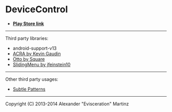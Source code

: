 DeviceControl
===============================

* **[Play Store link](https://play.google.com/store/apps/details?id=org.namelessrom.devicecontrol)**

---

Third party libraries:

* android-support-v13
* [ACRA by Kevin Gaudin](https://github.com/ACRA/acra)
* [Otto by Square](http://square.github.io/otto/)
* [SlidingMenu by jfeinstein10](https://github.com/jfeinstein10/slidingmenu)

---

Other third party usages:

* [Subtle Patterns](http://subtlepatterns.com/)

---

Copyright (C) 2013-2014 Alexander "Evisceration" Martinz
